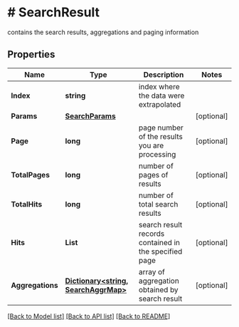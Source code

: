 # # SearchResult
contains the search results, aggregations and paging information

## Properties 


Name | Type | Description | Notes
------------ | ------------- | ------------- | -------------
**Index**| **string** | index where the data were extrapolated  |
**Params**| [**SearchParams**](SearchParams.md) |   | [optional]
**Page**| **long** | page number of the results you are processing  | [optional]
**TotalPages**| **long** | number of pages of results  | [optional]
**TotalHits**| **long** | number of total search results  | [optional]
**Hits**| **List<string>** | search result records contained in the specified page  | [optional]
**Aggregations**| [**Dictionary<string, SearchAggrMap>**](SearchAggrMap.md) | array of aggregation obtained by search result  | [optional]


[[Back to Model list]](../../README.md#models) [[Back to API list]](../../README.md#endpoints) [[Back to README]](../../README.md)

